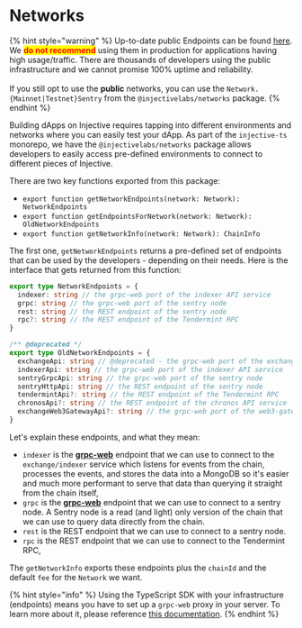 # Networks

{% hint style="warning" %}
Up-to-date public Endpoints can be found [here](https://docs.injective.network/develop/public-endpoints/#mainnet). We <mark style="color:red;">**do not recommend**</mark> using them in production for applications having high usage/traffic. There are thousands of developers using the public infrastructure and we cannot promise 100% uptime and reliability. \
\
If you still opt to use the **public** networks, you can use the `Network.{Mainnet|Testnet}Sentry` from the `@injectivelabs/networks` package.&#x20;
{% endhint %}

Building dApps on Injective requires tapping into different environments and networks where you can easily test your dApp. As part of the `injective-ts` monorepo, we have the `@injectivelabs/networks` package allows developers to easily access pre-defined environments to connect to different pieces of Injective.

There are two key functions exported from this package:

* `export function getNetworkEndpoints(network: Network): NetworkEndpoints`
* `export function getEndpointsForNetwork(network: Network): OldNetworkEndpoints`
* `export function getNetworkInfo(network: Network): ChainInfo`

The first one, `getNetworkEndpoints` returns a pre-defined set of endpoints that can be used by the developers - depending on their needs. Here is the interface that gets returned from this function:

```ts
export type NetworkEndpoints = {
  indexer: string // the grpc-web port of the indexer API service
  grpc: string // the grpc-web port of the sentry node
  rest: string // the REST endpoint of the sentry node
  rpc?: string // the REST endpoint of the Tendermint RPC
}

/** @deprecated */
export type OldNetworkEndpoints = {
  exchangeApi: string // @deprecated - the grpc-web port of the exchange API service
  indexerApi: string // the grpc-web port of the indexer API service
  sentryGrpcApi: string // the grpc-web port of the sentry node
  sentryHttpApi: string // the REST endpoint of the sentry node
  tendermintApi?: string // the REST endpoint of the Tendermint RPC
  chronosApi?: string // the REST endpoint of the chronos API service
  exchangeWeb3GatewayApi?: string // the grpc-web port of the web3-gateway service API
}
```

Let's explain these endpoints, and what they mean:

* `indexer` is the [**grpc-web**](https://github.com/grpc/grpc-web) endpoint that we can use to connect to the `exchange/indexer` service which listens for events from the chain, processes the events, and stores the data into a MongoDB so it's easier and much more performant to serve that data than querying it straight from the chain itself,
* `grpc` is the [**grpc-web**](https://github.com/grpc/grpc-web) endpoint that we can use to connect to a sentry node. A Sentry node is a read (and light) only version of the chain that we can use to query data directly from the chain.
* `rest` is the REST endpoint that we can use to connect to a sentry node.
* `rpc` is the REST endpoint that we can use to connect to the Tendermint RPC,

The `getNetworkInfo` exports these endpoints plus the `chainId` and the default `fee` for the `Network` we want.

{% hint style="info" %}
Using the TypeScript SDK with your infrastructure (endpoints) means you have to set up a `grpc-web` proxy in your server. To learn more about it, please reference [this documentation](https://github.com/grpc/grpc-web?tab=readme-ov-file#2-run-the-server-and-proxy).
{% endhint %}
